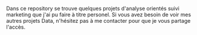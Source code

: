 Dans ce repository se trouve quelques projets d'analyse orientés suivi marketing que j'ai pu faire à titre personel. 
Si vous avez besoin de voir mes autres projets Data, n'hésitez pas à me contacter pour que je vous partage l'accès.
